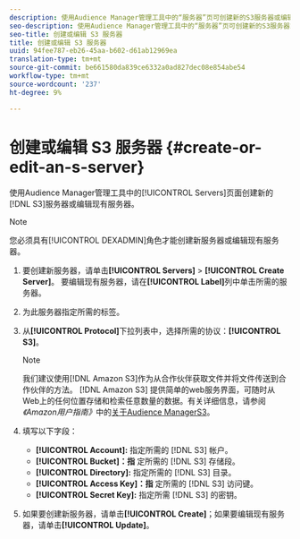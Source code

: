 ```yaml
---
description: 使用Audience Manager管理工具中的“服务器”页可创建新的S3服务器或编辑现有服务器。
seo-description: 使用Audience Manager管理工具中的“服务器”页可创建新的S3服务器或编辑现有服务器。
seo-title: 创建或编辑 S3 服务器
title: 创建或编辑 S3 服务器
uuid: 94fee787-eb26-45aa-b602-d61ab12969ea
translation-type: tm+mt
source-git-commit: be661580da839ce6332a0ad827dec08e854abe54
workflow-type: tm+mt
source-wordcount: '237'
ht-degree: 9%

---
```



# 创建或编辑 S3 服务器 {#create-or-edit-an-s-server}

使用Audience Manager管理工具中的[!UICONTROL Servers]页面创建新的[!DNL S3]服务器或编辑现有服务器。

>[!NOTE]
>
>您必须具有[!UICONTROL DEXADMIN]角色才能创建新服务器或编辑现有服务器。

1. 要创建新服务器，请单击&#x200B;**[!UICONTROL Servers]** > **[!UICONTROL Create Server]**。 要编辑现有服务器，请在&#x200B;**[!UICONTROL Label]**&#x200B;列中单击所需的服务器。
1. 为此服务器指定所需的标签。
1. 从&#x200B;**[!UICONTROL Protocol]**&#x200B;下拉列表中，选择所需的协议：**[!UICONTROL S3]**。

   >[!NOTE]
   >
   >我们建议使用[!DNL Amazon S3]作为从合作伙伴获取文件并将文件传送到合作伙伴的方法。 [!DNL Amazon S3] 提供简单的web服务界面，可随时从Web上的任何位置存储和检索任意数量的数据。有关详细信息，请参阅&#x200B;*《Amazon用户指南》*&#x200B;中的[关于Audience ManagerS3](https://docs.adobe.com/content/help/en/audience-manager/user-guide/reference/amazon-s3.html)。

1. 填写以下字段：

   * **[!UICONTROL Account]:** 指定所需的 [!DNL S3] 帐户。
   * **[!UICONTROL Bucket]：指** 定所需的 [!DNL S3] 存储段。
   * **[!UICONTROL Directory]:** 指定所需的 [!DNL S3] 目录。
   * **[!UICONTROL Access Key]：指** 定所需的 [!DNL S3] 访问键。
   * **[!UICONTROL Secret Key]:** 指定所需 [!DNL S3] 的密钥。

1. 如果要创建新服务器，请单击&#x200B;**[!UICONTROL Create]**；如果要编辑现有服务器，请单击&#x200B;**[!UICONTROL Update]**。